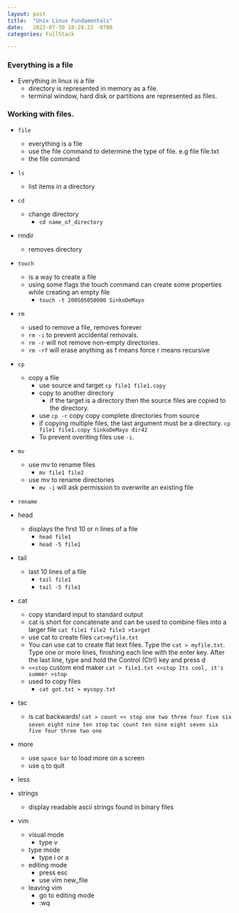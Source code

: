 ```yaml
---
layout: post
title:  "Unix Linux Fundamentals"
date:   2022-07-30 18:28:22 -0700
categories: FullStack

---
```


### Everything is a file
- Everything in linux is a file
    - directory is represented in memory as a file.
    - terminal window, hard disk or partitions are represented as files.
### Working with files.
- `file` 
    - everything is a file
    - use the file command to determine the type of file. e.g file file.txt
    - the file command 
- `ls` 
    - list items in a directory
- `cd`
    - change directory
        - `cd name_of_directory`
- rmdir
    - removes directory
- `touch`
    - is a way to create a file
    - using some flags the touch command can create some properties while creating an empty file 
        - `touch -t 200505050000 SinkoDeMayo`
- `rm`
    - used to remove a file, removes forever
    - `rm -i`  to prevent accidental removals.
    - `rm -r` will not remove non-empty directories.
    - `rm -rf` will erase anything as f means force r means recursive
- `cp`
    - copy a file 
        - use source and target `cp file1 file1.copy`
        - copy to another directory
            - if the target is a directory then the source files are copied to the directory.
        - use `cp -r` copy copy complete directories from source 
        - if copying multiple files, the last argument must be a directory. `cp file1 file1.copy SinkoDeMayo dir42`
        - To prevent overiting files use `-i`.

- `mv`
    - use mv to rename files
        - `mv file1 file2`
    - use mv to rename directories
        - `mv -i` will ask permission to overwrite an existing file
- `rename`
- head
    - displays the first 10 or n lines of a file
        - `head file1`
        - `head -5 file1`
- tail
    - last 10 lines of a file
        - `tail file1`
        - `tail -5 file1`
- cat
    - copy standard input to standard output
    - cat is short for concatenate and can be used to combine files into a larger file `cat file1 file2 file3 >target`
    - use cat to create files `cat>myfile.txt`
    - You can use cat to create flat text files. Type the `cat > myfile.txt`. Type one or more lines, finishing each line with the enter key. After the last line, type and hold the Control (Ctrl) key and press d
    - `<<stop` custom end maker 
         `cat > file1.txt <<stop Its cool, it's summer >stop`
    - used to copy files
        - `cat got.txt > mycopy.txt`
         


- tac
    - is cat backwards!
      ` cat > count << stop
     one
     two
     three
     four
     five
     six
     seven
     eight
     nine
     ten
     stop `
` tac count
ten
nine
eight
seven
six
five
four
three
two
one `

- more
    - use `space bar` to load more on a screen
    - use `q` to quit
- less
- strings
    - display readable ascii strings found in binary files

- vim
    - visual mode
        - type v
    - type mode
        - type i or a
    - editing mode
        - press esc
        - use vim new_file
    - leaving vim
        - go to editing mode
        - :wq
